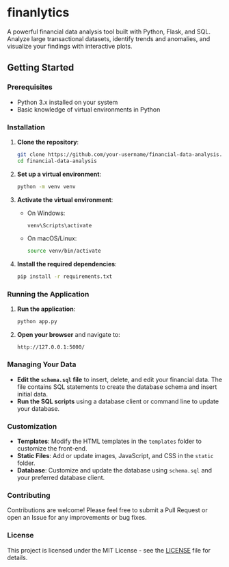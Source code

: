 # finanlytics
A powerful financial data analysis tool built with Python, Flask, and SQL. Analyze large transactional datasets, identify trends and anomalies, and visualize your findings with interactive plots. 

## Getting Started

### Prerequisites

- Python 3.x installed on your system
- Basic knowledge of virtual environments in Python

### Installation

1. **Clone the repository**:
    ```bash
    git clone https://github.com/your-username/financial-data-analysis.git
    cd financial-data-analysis
    ```

2. **Set up a virtual environment**:
    ```bash
    python -m venv venv
    ```

3. **Activate the virtual environment**:
    - On Windows:
        ```bash
        venv\Scripts\activate
        ```
    - On macOS/Linux:
        ```bash
        source venv/bin/activate
        ```

4. **Install the required dependencies**:
    ```bash
    pip install -r requirements.txt
    ```

### Running the Application

1. **Run the application**:
    ```bash
    python app.py
    ```

2. **Open your browser** and navigate to:
    ```
    http://127.0.0.1:5000/
    ```

### Managing Your Data

- **Edit the `schema.sql` file** to insert, delete, and edit your financial data. The file contains SQL statements to create the database schema and insert initial data.
- **Run the SQL scripts** using a database client or command line to update your database.


### Customization

- **Templates**: Modify the HTML templates in the `templates` folder to customize the front-end.
- **Static Files**: Add or update images, JavaScript, and CSS in the `static` folder.
- **Database**: Customize and update the database using `schema.sql` and your preferred database client.

### Contributing

Contributions are welcome! Please feel free to submit a Pull Request or open an Issue for any improvements or bug fixes.

### License

This project is licensed under the MIT License - see the [LICENSE](LICENSE) file for details.

